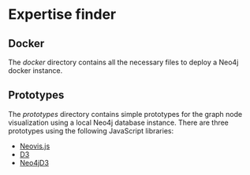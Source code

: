 # Expertise finder

## Docker

The _docker_ directory contains all the necessary files to deploy a Neo4j docker instance.

## Prototypes

The _prototypes_ directory contains simple prototypes for the graph node visualization using a local Neo4j database instance.
There are three prototypes using the following JavaScript libraries:

- [Neovis.js](https://github.com/neo4j-contrib/neovis.js)
- [D3](https://d3js.org/)
- [Neo4jD3](https://github.com/eisman/neo4jd3)
